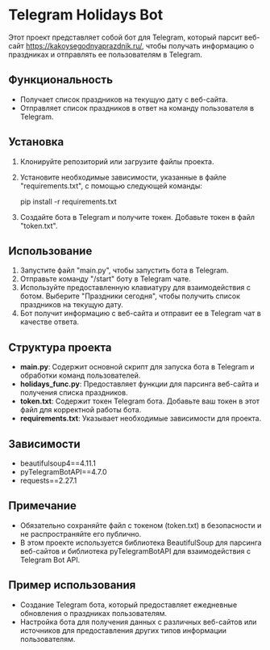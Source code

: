 # Telegram Holidays Bot

Этот проект представляет собой бот для Telegram, который парсит веб-сайт https://kakoysegodnyaprazdnik.ru/, чтобы получать информацию о праздниках и отправлять ее пользователям в Telegram.

## Функциональность

- Получает список праздников на текущую дату с веб-сайта.
- Отправляет список праздников в ответ на команду пользователя в Telegram.

## Установка

1. Клонируйте репозиторий или загрузите файлы проекта.
2. Установите необходимые зависимости, указанные в файле "requirements.txt", с помощью следующей команды:

   

   pip install -r requirements.txt
   

3. Создайте бота в Telegram и получите токен. Добавьте токен в файл "token.txt".

## Использование

1. Запустите файл "main.py", чтобы запустить бота в Telegram.
2. Отправьте команду "/start" боту в Telegram чате.
3. Используйте предоставленную клавиатуру для взаимодействия с ботом. Выберите "Праздники сегодня", чтобы получить список праздников на текущую дату.
4. Бот получит информацию с веб-сайта и отправит ее в Telegram чат в качестве ответа.

## Структура проекта

- **main.py**: Содержит основной скрипт для запуска бота в Telegram и обработки команд пользователей.
- **holidays_func.py**: Предоставляет функции для парсинга веб-сайта и получения списка праздников.
- **token.txt**: Содержит токен Telegram бота. Добавьте ваш токен в этот файл для корректной работы бота.
- **requirements.txt**: Указывает необходимые зависимости для проекта.

## Зависимости

- beautifulsoup4==4.11.1
- pyTelegramBotAPI==4.7.0
- requests==2.27.1

## Примечание

- Обязательно сохраняйте файл с токеном (token.txt) в безопасности и не распространяйте его публично.
- В этом проекте используется библиотека BeautifulSoup для парсинга веб-сайтов и библиотека pyTelegramBotAPI для взаимодействия с Telegram Bot API.

## Пример использования

- Создание Telegram бота, который предоставляет ежедневные обновления о праздниках пользователям.
- Настройка бота для получения данных с различных веб-сайтов или источников для предоставления других типов информации пользователям.
